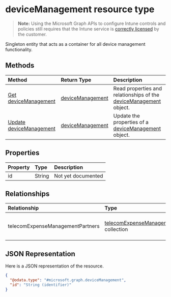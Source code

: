 # deviceManagement resource type

> **Note:** Using the Microsoft Graph APIs to configure Intune controls and policies still requires that the Intune service is [correctly licensed](https://go.microsoft.com/fwlink/?linkid=839381) by the customer.

Singleton entity that acts as a container for all device management functionality.
## Methods
|Method|Return Type|Description|
|:---|:---|:---|
|[Get deviceManagement](../api/intune_tem_devicemanagement_get.md)|[deviceManagement](../resources/intune_tem_devicemanagement.md)|Read properties and relationships of the [deviceManagement](../resources/intune_tem_devicemanagement.md) object.|
|[Update deviceManagement](../api/intune_tem_devicemanagement_update.md)|[deviceManagement](../resources/intune_tem_devicemanagement.md)|Update the properties of a [deviceManagement](../resources/intune_tem_devicemanagement.md) object.|

## Properties
|Property|Type|Description|
|:---|:---|:---|
|id|String|Not yet documented|

## Relationships
|Relationship|Type|Description|
|:---|:---|:---|
|telecomExpenseManagementPartners|[telecomExpenseManagementPartner](../resources/intune_tem_telecomexpensemanagementpartner.md) collection|The telecom expense management partners.|

## JSON Representation
Here is a JSON representation of the resource.
<!--{
  "blockType": "resource",
  "keyProperty": "id",
  "baseType": "microsoft.graph.entity",
  "@odata.type": "microsoft.graph.deviceManagement"
}-->
``` json
{
  "@odata.type": "#microsoft.graph.deviceManagement",
  "id": "String (identifier)"
}
```



